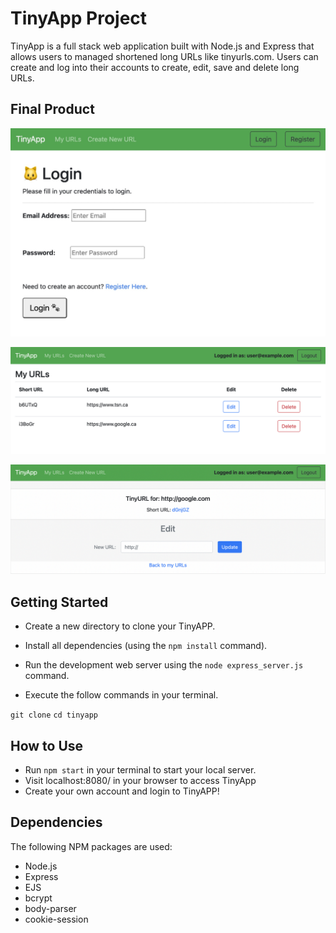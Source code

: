 # TinyApp Project

TinyApp is a full stack web application built with Node.js and Express that allows users to managed shortened long URLs like tinyurls.com. Users can create and log into their accounts to create, edit, save and delete long URLs.

## Final Product

!["Login Page"](https://github.com/Kuangdia/tinyapp/blob/main/docs/login.png?raw=true)

!["My URLs Page"](https://github.com/Kuangdia/tinyapp/blob/main/docs/My-urls.png)

!["Edit Page"](https://github.com/Kuangdia/tinyapp/blob/main/docs/Edit-urls.png)

## Getting Started

- Create a new directory to clone your TinyAPP.
- Install all dependencies (using the `npm install` command).
- Run the development web server using the `node express_server.js` command.

- Execute the follow commands in your terminal.

`git clone` 
`cd tinyapp`

## How to Use

- Run `npm start` in your terminal to start your local server.
- Visit localhost:8080/ in your browser to access TinyApp
- Create your own account and login to TinyAPP!

## Dependencies

The following NPM packages are used:

- Node.js
- Express
- EJS
- bcrypt
- body-parser
- cookie-session


